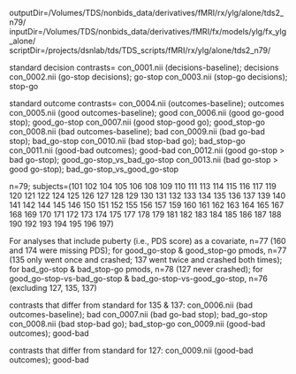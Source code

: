 outputDir=/Volumes/TDS/nonbids_data/derivatives/fMRI/rx/ylg/alone/tds2_n79/
inputDir=/Volumes/TDS/nonbids_data/derivatives/fMRI/fx/models/ylg/fx_ylg_alone/
scriptDir=/projects/dsnlab/tds/TDS_scripts/fMRI/rx/ylg/alone/tds2_n79/

standard decision contrasts=
con_0001.nii (decisions-baseline); decisions
con_0002.nii (go-stop decisions); go-stop
con_0003.nii (stop-go decisions); stop-go

standard outcome contrasts=
con_0004.nii (outcomes-baseline); outcomes
con_0005.nii (good outcomes-baseline); good
con_0006.nii (good go-good stop); good_go-stop
con_0007.nii (good stop-good go); good_stop-go
con_0008.nii (bad outcomes-baseline); bad
con_0009.nii (bad go-bad stop); bad_go-stop
con_0010.nii (bad stop-bad go); bad_stop-go
con_0011.nii (good-bad outcomes); good-bad
con_0012.nii (good go-stop > bad go-stop); good_go-stop_vs_bad_go-stop
con_0013.nii (bad go-stop > good go-stop); bad_go-stop_vs_good_go-stop

n=79; subjects=(101 102 104 105 106 108 109 110 111 113 114 115 116 117 119 120 121 122 124 125 126 127 128 129 130 131 132 133 134 135 136 137 139 140 141 142 144 145 146 150 151 152 155 156 157 159 160 161 162 163 164 165 167 168 169 170 171 172 173 174 175 177 178 179 181 182 183 184 185 186 187 188 190 192 193 194 195 196 197)

For analyses that include puberty (i.e., PDS score) as a covariate, n=77 (160 and 174 were missing PDS); for good_go-stop & good_stop-go pmods, n=77 (135 only went once and crashed; 137 went twice and crashed both times); for bad_go-stop & bad_stop-go pmods, n=78 (127 never crashed);
for good_go-stop-vs-bad_go-stop & bad_go-stop-vs-good_go-stop, n=76 (excluding 127, 135, 137)

contrasts that differ from standard for 135 & 137:
con_0006.nii (bad outcomes-baseline); bad
con_0007.nii (bad go-bad stop); bad_go-stop
con_0008.nii (bad stop-bad go); bad_stop-go
con_0009.nii (good-bad outcomes); good-bad

contrasts that differ from standard for 127:
con_0009.nii (good-bad outcomes); good-bad